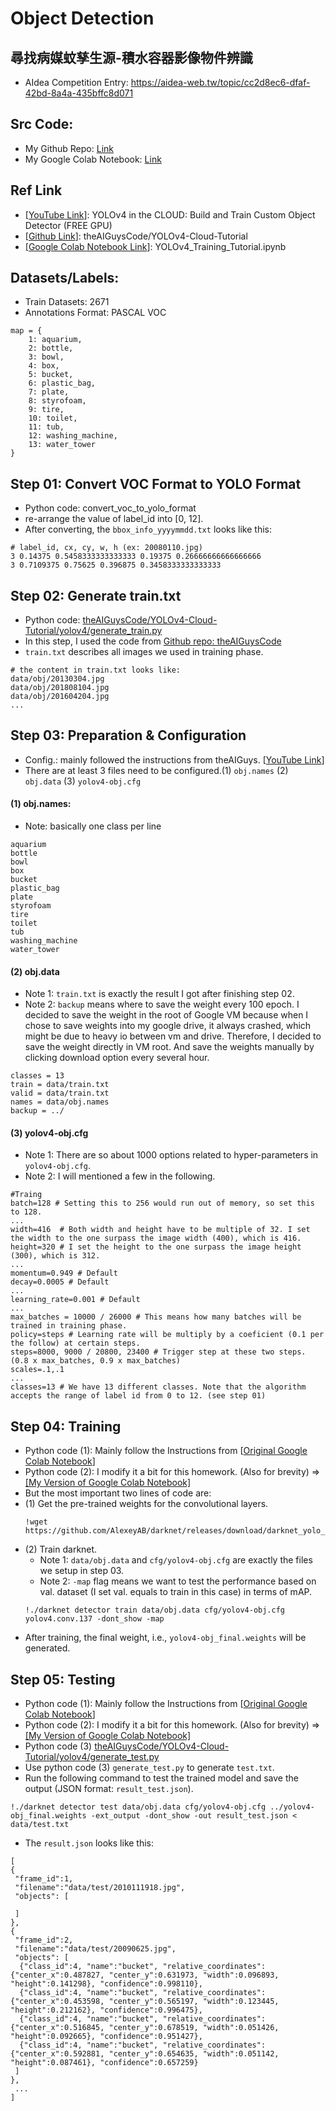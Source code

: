 # Object Detection
## 尋找病媒蚊孳生源-積水容器影像物件辨識
* AIdea Competition Entry: https://aidea-web.tw/topic/cc2d8ec6-dfaf-42bd-8a4a-435bffc8d071

## Src Code:
* My Github Repo: [Link](https://github.com/Ratherman/AI/tree/main/DeepLearning/HW6)
* My Google Colab Notebook: [Link](https://colab.research.google.com/drive/1AD7hIrI6Co-vlTKPbhJWN0OiUOpaML19#scrollTo=imc0NP19hLuq)

## Ref Link
* [[YouTube Link](https://www.youtube.com/watch?v=mmj3nxGT2YQ)]: YOLOv4 in the CLOUD: Build and Train Custom Object Detector (FREE GPU)
* [[Github Link](https://github.com/theAIGuysCode/YOLOv4-Cloud-Tutorial)]: theAIGuysCode/YOLOv4-Cloud-Tutorial
* [[Google Colab Notebook Link](https://colab.research.google.com/drive/1_GdoqCJWXsChrOiY8sZMr_zbr_fH-0Fg?usp=sharing)]: YOLOv4_Training_Tutorial.ipynb

## Datasets/Labels:
* Train Datasets: 2671
* Annotations Format: PASCAL VOC

```
map = {
    1: aquarium,
    2: bottle,
    3: bowl,
    4: box,
    5: bucket,
    6: plastic_bag,
    7: plate,
    8: styrofoam,
    9: tire,
    10: toilet,
    11: tub,
    12: washing_machine,
    13: water_tower
}
```
## Step 01: Convert VOC Format to YOLO Format
* Python code: convert_voc_to_yolo_format
* re-arrange the value of label_id into [0, 12].
* After converting, the `bbox_info_yyyymmdd.txt` looks like this:
```
# label_id, cx, cy, w, h (ex: 20080110.jpg)
3 0.14375 0.5458333333333333 0.19375 0.26666666666666666
3 0.7109375 0.75625 0.396875 0.3458333333333333
```

## Step 02: Generate train.txt
* Python code: [theAIGuysCode/YOLOv4-Cloud-Tutorial/yolov4/generate_train.py](https://github.com/theAIGuysCode/YOLOv4-Cloud-Tutorial/blob/master/yolov4/generate_train.py)
* In this step, I used the code from [Github repo: theAIGuysCode](https://github.com/theAIGuysCode/YOLOv4-Cloud-Tutorial)
* `train.txt` describes all images we used in training phase.
```
# the content in train.txt looks like:
data/obj/20130304.jpg
data/obj/201808104.jpg
data/obj/201604204.jpg
...
```

## Step 03: Preparation & Configuration
* Config.: mainly followed the instructions from theAIGuys. [[YouTube Link](https://www.youtube.com/watch?v=mmj3nxGT2YQ)]
* There are at least 3 files need to be configured.(1) `obj.names` (2) `obj.data` (3) `yolov4-obj.cfg`
#### (1) obj.names: 
* Note: basically one class per line
```
aquarium
bottle
bowl
box
bucket
plastic_bag
plate
styrofoam
tire
toilet
tub
washing_machine
water_tower
```
#### (2) obj.data
* Note 1: `train.txt` is exactly the result I got after finishing step 02.
* Note 2: `backup` means where to save the weight every 100 epoch. I decided to save the weight in the root of Google VM because when I chose to save weights into my google drive, it always crashed, which might be due to heavy io between vm and drive. Therefore, I decided to save the weight directly in VM root. And save the weights manually by clicking download option every several hour. 
```
classes = 13
train = data/train.txt
valid = data/train.txt
names = data/obj.names
backup = ../
```
#### (3) yolov4-obj.cfg
* Note 1: There are so about 1000 options related to hyper-parameters in `yolov4-obj.cfg`.
* Note 2: I will mentioned a few in the following.
```
#Traing
batch=128 # Setting this to 256 would run out of memory, so set this to 128.
...
width=416  # Both width and height have to be multiple of 32. I set the width to the one surpass the image width (400), which is 416.
height=320 # I set the height to the one surpass the image height (300), which is 312.
...
momentum=0.949 # Default
decay=0.0005 # Default
...
learning_rate=0.001 # Default
... 
max_batches = 10000 / 26000 # This means how many batches will be trained in training phase.
policy=steps # Learning rate will be multiply by a coeficient (0.1 per the follow) at certain steps.
steps=8000, 9000 / 20800, 23400 # Trigger step at these two steps. (0.8 x max_batches, 0.9 x max_batches)
scales=.1,.1
...
classes=13 # We have 13 different classes. Note that the algorithm accepts the range of label id from 0 to 12. (see step 01)
```

## Step 04: Training
* Python code (1): Mainly follow the Instructions from [[Original Google Colab Notebook](https://colab.research.google.com/drive/1_GdoqCJWXsChrOiY8sZMr_zbr_fH-0Fg?usp=sharing)]
* Python code (2): I modify it a bit for this homework. (Also for brevity) => [[My Version of Google Colab Notebook]](https://colab.research.google.com/drive/1AD7hIrI6Co-vlTKPbhJWN0OiUOpaML19?usp=sharing)
* But the most important two lines of code are:
* (1) Get the pre-trained weights for the convolutional layers.
    ```
    !wget https://github.com/AlexeyAB/darknet/releases/download/darknet_yolo_v3_optimal/yolov4.conv.137
    ```
* (2) Train darknet.
    * Note 1: `data/obj.data` and `cfg/yolov4-obj.cfg` are exactly the files we setup in step 03.
    * Note 2: `-map` flag means we want to test the performance based on val. dataset (I set val. equals to train in this case) in terms of mAP.
    ```
    !./darknet detector train data/obj.data cfg/yolov4-obj.cfg yolov4.conv.137 -dont_show -map
    ```
* After training, the final weight, i.e., `yolov4-obj_final.weights` will be generated.

## Step 05: Testing
* Python code (1): Mainly follow the Instructions from [[Original Google Colab Notebook](https://colab.research.google.com/drive/1_GdoqCJWXsChrOiY8sZMr_zbr_fH-0Fg?usp=sharing)]
* Python code (2): I modify it a bit for this homework. (Also for brevity) => [[My Version of Google Colab Notebook]](https://colab.research.google.com/drive/1AD7hIrI6Co-vlTKPbhJWN0OiUOpaML19?usp=sharing)
* Python code (3) [theAIGuysCode/YOLOv4-Cloud-Tutorial/yolov4/generate_test.py](https://github.com/theAIGuysCode/YOLOv4-Cloud-Tutorial/blob/master/yolov4/generate_test.py)
* Use python code (3) `generate_test.py` to generate `test.txt`.
* Run the following command to test the trained model and save the output (JSON format: `result_test.json`).
```
!./darknet detector test data/obj.data cfg/yolov4-obj.cfg ../yolov4-obj_final.weights -ext_output -dont_show -out result_test.json < data/test.txt
```
* The `result.json` looks like this:
```
[
{
 "frame_id":1, 
 "filename":"data/test/2010111918.jpg", 
 "objects": [ 

 ] 
}, 
{
 "frame_id":2, 
 "filename":"data/test/20090625.jpg", 
 "objects": [ 
  {"class_id":4, "name":"bucket", "relative_coordinates":{"center_x":0.487827, "center_y":0.631973, "width":0.096893, "height":0.141298}, "confidence":0.998110}, 
  {"class_id":4, "name":"bucket", "relative_coordinates":{"center_x":0.453598, "center_y":0.565197, "width":0.123445, "height":0.212162}, "confidence":0.996475}, 
  {"class_id":4, "name":"bucket", "relative_coordinates":{"center_x":0.516845, "center_y":0.678519, "width":0.051426, "height":0.092665}, "confidence":0.951427}, 
  {"class_id":4, "name":"bucket", "relative_coordinates":{"center_x":0.592881, "center_y":0.654635, "width":0.051142, "height":0.087461}, "confidence":0.657259}
 ]
}, 
 ...
]
```